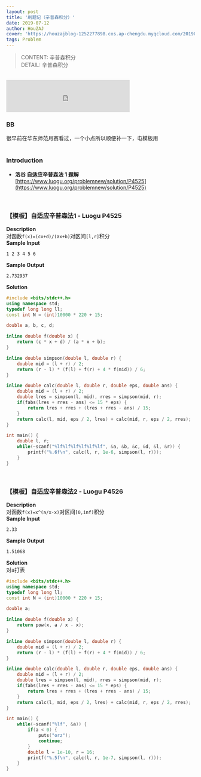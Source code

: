 ```yaml
---
layout: post
title: '刷题记（辛普森积分）'
date: 2019-07-12
author: HouZAJ
cover: 'https://houzajblog-1252277898.cos.ap-chengdu.myqcloud.com/20190712%20Problems/main-01.png'
tags: Problem
---
```


> CONTENT: 辛普森积分  
> DETAIL: 辛普森积分  

<br>

<iframe type="text/html" src="http://music.163.com/outchain/player?type=2&id=27580696&auto=0&height=66" frameborder="no" border="0" marginwidth="0" marginheight="0" width="330" height="86"></iframe>   

<br>

### BB
很早前在华东师范月赛看过，一个小点所以顺便补一下，屯模板用  
<br>

### Introduction
- **洛谷 自适应辛普森法 1 题解**  
[https://www.luogu.org/problemnew/solution/P4525](https://www.luogu.org/problemnew/solution/P4525)  
<br>

### 【模板】自适应辛普森法1 - Luogu P4525
**Description**  
对函数`f(x)=(cx+d)/(ax+b)`对区间`[l,r]`积分  
**Sample Input**  
```
1 2 3 4 5 6
```
**Sample Output**  
```
2.732937
```
**Solution**  
```cpp
#include <bits/stdc++.h>
using namespace std;
typedef long long ll;
const int N = (int)10000 * 220 + 15;

double a, b, c, d;

inline double f(double x) {
    return (c * x + d) / (a * x + b);
}

inline double simpson(double l, double r) {
    double mid = (l + r) / 2;
    return (r - l) * (f(l) + f(r) + 4 * f(mid)) / 6;
}

inline double calc(double l, double r, double eps, double ans) {
    double mid = (l + r) / 2;
    double lres = simpson(l, mid), rres = simpson(mid, r);
    if(fabs(lres + rres - ans) <= 15 * eps) {
        return lres + rres + (lres + rres - ans) / 15;
    }
    return calc(l, mid, eps / 2, lres) + calc(mid, r, eps / 2, rres);
}

int main() {
    double l, r;
    while(~scanf("%lf%lf%lf%lf%lf%lf", &a, &b, &c, &d, &l, &r)) {
        printf("%.6f\n", calc(l, r, 1e-6, simpson(l, r)));
    }
}
```
<br>

### 【模板】自适应辛普森法2 - Luogu P4526
**Description**    
对函数`f(x)=x^(a/x-x)`对区间`[0,inf)`积分  
**Sample Input**  
```
2.33
```
**Sample Output**
```
1.51068
```
**Solution**   
对a打表  
```cpp
#include <bits/stdc++.h>
using namespace std;
typedef long long ll;
const int N = (int)10000 * 220 + 15;

double a;

inline double f(double x) {
    return pow(x, a / x - x);
}

inline double simpson(double l, double r) {
    double mid = (l + r) / 2;
    return (r - l) * (f(l) + f(r) + 4 * f(mid)) / 6;
}

inline double calc(double l, double r, double eps, double ans) {
    double mid = (l + r) / 2;
    double lres = simpson(l, mid), rres = simpson(mid, r);
    if(fabs(lres + rres - ans) <= 15 * eps) {
        return lres + rres + (lres + rres - ans) / 15;
    }
    return calc(l, mid, eps / 2, lres) + calc(mid, r, eps / 2, rres);
}

int main() {
    while(~scanf("%lf", &a)) {
        if(a < 0) {
            puts("orz");
            continue;
        }
        double l = 1e-10, r = 16;
        printf("%.5f\n", calc(l, r, 1e-7, simpson(l, r)));
    }
}
```
<br>
